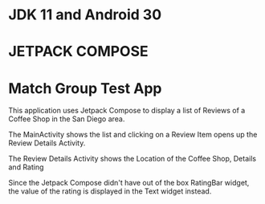 # JDK 11 and Android 30
# JETPACK COMPOSE 

# Match Group Test App
This application uses Jetpack Compose to display a list of Reviews of a Coffee Shop in the 
San Diego area.

The MainActivity shows the list and clicking on a Review Item opens up the Review Details Activity.

The Review Details Activity shows the Location of the Coffee Shop, Details and Rating

Since the Jetpack Compose didn't have out of the box RatingBar widget, the value of the rating is
displayed in the Text widget instead.
